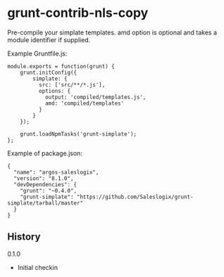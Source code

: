 grunt-contrib-nls-copy
======================
Pre-compile your simplate templates. amd option is optional and takes a module identifier if supplied.


Example Gruntfile.js:
```
module.exports = function(grunt) { 
    grunt.initConfig({
        simplate: {
          src: ['src/**/*.js'],
          options: {
            output: 'compiled/templates.js',
            amd: 'compiled/templates'
          }
        }
    });
    
    grunt.loadNpmTasks('grunt-simplate');
};
```

Example of package.json: 
```
{
  "name": "argos-saleslogix",
  "version": "8.1.0",
  "devDependencies": {
    "grunt": "~0.4.0",
    "grunt-simplate": "https://github.com/Saleslogix/grunt-simplate/tarball/master"
  }
}
```

## History

0.1.0
 * Initial checkin
